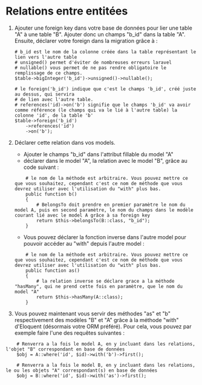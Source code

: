 # Relations entre entitées

1. Ajouter une foreign key dans votre base de données pour lier une table "A" à une table "B". Ajouter donc un champs "b_id" dans la table "A". Ensuite, déclarer votre foreign dans la migration grâce à : 

    ```
    # b_id est le nom de la colonne créée dans la table représentant le lien vers l'autre table
    # unsigned() permet d'éviter de nombreuses erreurs laravel
    # nullable() vous permet de ne pas rendre obligatoire le remplissage de ce champs.
    $table->bigInteger('b_id')->unsigned()->nullable();

    # le foreign('b_id') indique que c'est le champs 'b_id', créé juste au dessus, qui servira
    # de lien avec l'autre table.
    # references('id)->on('b') signifie que le champs 'b_id' va avoir comme référence (le champs qui va le lié à l'autre table) la colonne 'id', de la table 'b'
    $table->foreign('b_id') 
        ->references('id')
        ->on('b');
    ```

2. Déclarer cette relation dans vos models.
    - Ajouter le champs "b_id" dans l'attribut fillable du model "A"
    - déclarer dans le model "A", la relation avec le model "B", grâce au code suivant : 
    ```
        # le nom de la méthode est arbitraire. Vous pouvez mettre ce que vous souhaitez, cependant c'est ce nom de méthode que vous devrez utiliser avec l'utilisation du "with" plus bas.
        public function b()
        {
            # BelongsTo doit prendre en premier paramètre le nom du model A, puis en second paramètre, le nom du champs dans le modèle courant lié avec le model A grâce à sa foreign key
            return $this->belongsTo(B::class, "b_id");
        }
    ```
    - Vous pouvez déclarer la fonction inverse dans l'autre model pour pouvoir accéder au "with" depuis l'autre model : 
    ```
        # le nom de la méthode est arbitraire. Vous pouvez mettre ce que vous souhaitez, cependant c'est ce nom de méthode que vous devrez utiliser avec l'utilisation du "with" plus bas.
        public function as()
        {
            # la relation inverse se déclare grace a la méthode "hasMany", qui ne prend cette fois en paramètre, que le nom du model "A"
            return $this->hasMany(A::class);
        }
    ```

3. Vous pouvez maintenant vous servir des méthodes "as" et "b" respectivement des modèles "B" et "A" grâce à la méthode "with" d'Eloquent (désormais votre ORM préféré).
Pour cela, vous pouvez par exemple faire l'une des requêtes suivantes : 

```
    # Renverra a la fois le model A, en y incluant dans les relations, l'objet "B" correspondant en base de données
    $obj = A::where('id', $id)->with('b')->first();

    # Renverra a la fois le model B, en y incluant dans les relations, le ou les objets "A" correspondant(s) en base de données
    $obj = B::where('id', $id)->with('as')->first();
```